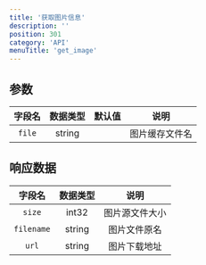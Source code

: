 ```yaml
---
title: '获取图片信息'
description: ''
position: 301
category: 'API'
menuTitle: 'get_image'
---
```


## 参数

| 字段名 | 数据类型 | 默认值 | 说明 |
| :---: | :---: | :---: | :---: |
| `file` | string | | 图片缓存文件名 |

## 响应数据

| 字段名 | 数据类型 | 说明 |
| :---: | :---: | :---: |
| `size` | int32 | 图片源文件大小 |
| `filename` | string | 图片文件原名 |
| `url` | string | 图片下载地址 |
